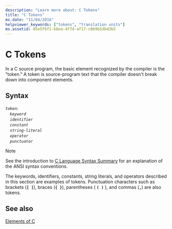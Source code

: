 ```yaml
---
description: "Learn more about: C Tokens"
title: "C Tokens"
ms.date: "11/04/2016"
helpviewer_keywords: ["tokens", "translation units"]
ms.assetid: 05e5f6f1-b8ea-4f74-af17-c0b9b5dbd3b5
---
```

# C Tokens

In a C source program, the basic element recognized by the compiler is the "token." A token is source-program text that the compiler doesn't break down into component elements.

## Syntax

*`token`*:\
&emsp;*`keyword`*\
&emsp;*`identifier`*\
&emsp;*`constant`*\
&emsp;*`string-literal`*\
&emsp;*`operator`*\
&emsp;*`punctuator`*

> [!NOTE]
> See the introduction to [C Language Syntax Summary](../c-language/c-language-syntax-summary.md) for an explanation of the ANSI syntax conventions.

The keywords, identifiers, constants, string literals, and operators described in this section are examples of tokens. Punctuation characters such as brackets (**`[ ]`**), braces (**`{ }`**), parentheses ( **`( )`** ), and commas (**`,`**) are also tokens.

## See also

[Elements of C](../c-language/elements-of-c.md)
